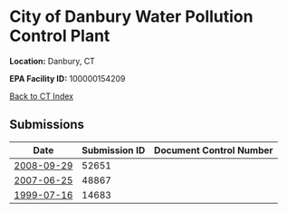 # City of Danbury Water Pollution Control Plant

**Location:** Danbury, CT

**EPA Facility ID:** 100000154209

[Back to CT Index](../../index.md)

## Submissions

| Date | Submission ID | Document Control Number |
|------|--------------|-------------------------|
| [2008-09-29](submissions/52651.md) | 52651 |  |
| [2007-06-25](submissions/48867.md) | 48867 |  |
| [1999-07-16](submissions/14683.md) | 14683 |  |
